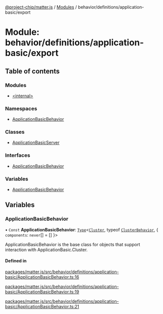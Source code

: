 [@project-chip/matter.js](../README.md) / [Modules](../modules.md) / behavior/definitions/application-basic/export

# Module: behavior/definitions/application-basic/export

## Table of contents

### Modules

- [\<internal\>](behavior_definitions_application_basic_export._internal_.md)

### Namespaces

- [ApplicationBasicBehavior](behavior_definitions_application_basic_export.ApplicationBasicBehavior.md)

### Classes

- [ApplicationBasicServer](../classes/behavior_definitions_application_basic_export.ApplicationBasicServer.md)

### Interfaces

- [ApplicationBasicBehavior](../interfaces/behavior_definitions_application_basic_export.ApplicationBasicBehavior-1.md)

### Variables

- [ApplicationBasicBehavior](behavior_definitions_application_basic_export.md#applicationbasicbehavior)

## Variables

### ApplicationBasicBehavior

• `Const` **ApplicationBasicBehavior**: [`Type`](../interfaces/behavior_cluster_export.ClusterBehavior.Type.md)\<[`Cluster`](../interfaces/cluster_export.ApplicationBasic.Cluster.md), typeof [`ClusterBehavior`](behavior_cluster_export.ClusterBehavior.md), \{ `components`: `never`[] = [] }\>

ApplicationBasicBehavior is the base class for objects that support interaction with ApplicationBasic.Cluster.

#### Defined in

[packages/matter.js/src/behavior/definitions/application-basic/ApplicationBasicBehavior.ts:16](https://github.com/project-chip/matter.js/blob/6d3b6a5d957d88a9231d6ecab4bb41f8133112be/packages/matter.js/src/behavior/definitions/application-basic/ApplicationBasicBehavior.ts#L16)

[packages/matter.js/src/behavior/definitions/application-basic/ApplicationBasicBehavior.ts:19](https://github.com/project-chip/matter.js/blob/6d3b6a5d957d88a9231d6ecab4bb41f8133112be/packages/matter.js/src/behavior/definitions/application-basic/ApplicationBasicBehavior.ts#L19)

[packages/matter.js/src/behavior/definitions/application-basic/ApplicationBasicBehavior.ts:21](https://github.com/project-chip/matter.js/blob/6d3b6a5d957d88a9231d6ecab4bb41f8133112be/packages/matter.js/src/behavior/definitions/application-basic/ApplicationBasicBehavior.ts#L21)
